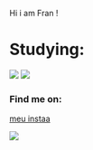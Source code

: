 <p> Hi i am Fran ! </P>
<h1> Studying: </h1>
<p> <img src="https://img.shields.io/badge/HTML5-E34F26?style=for-the-badge&logo=html5&logoColor=white"> </img> <img src="https://img.shields.io/badge/CSS3-1572B6?style=for-the-badge&logo=css3&logoColor=white" </p>

<h3> Find me on: </h3> 
<p> <a href="https://www.instagram.com/_mnhgdfs_/" ALT="https://img.shields.io/badge/Instagram-E4405F?style=for-the-badge&logo=instagram&logoColor=white">meu instaa
</a> </p>
  <p>  <img src="https://pa1.narvii.com/6515/f91ba830150b71c590fb142af7b53caa5b1b8203_hq.gif"> </img></p>
  
